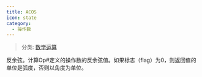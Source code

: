 ```yaml
---
title: ACOS
icon: state
category:
  - 操作数
---
```


> 分类: [数学运算](/hb/operands/136/899/  "Zemax 操作数 数学运算")

反余弦。计算Op#定义的操作数的反余弦值。如果标志（flag）为0，则返回值的单位是弧度，否则以角度为单位。